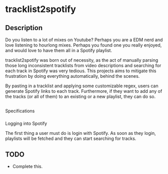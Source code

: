 # tracklist2spotify

## Description

Do you listen to a lot of mixes on Youtube? Perhaps you are a EDM nerd and love listening to hourlong mixes. Perhaps you found one you really enjoyed, and would love to have them all in a Spotify playlist.

tracklist2spotify was born out of necessity, as the act of manually parsing those long inconsistent tracklists from video descriptions and searching for each track in Spotify was very tedious. This projects aims to mitigate this frustration by doing everything automatically, behind the scenes.

By pasting in a tracklist and applying some customizable regex, users can generate Spotify links to each track. Furthermore, if they want to add any of the tracks (or all of them) to an existing or a new playlist, they can do so.

##

Specifications

###

Logging into Spotify

The first thing a user must do is login with Spotify. As soon as they login, playlists will be fetched and they can start searching for tracks.

## TODO

* Complete this.